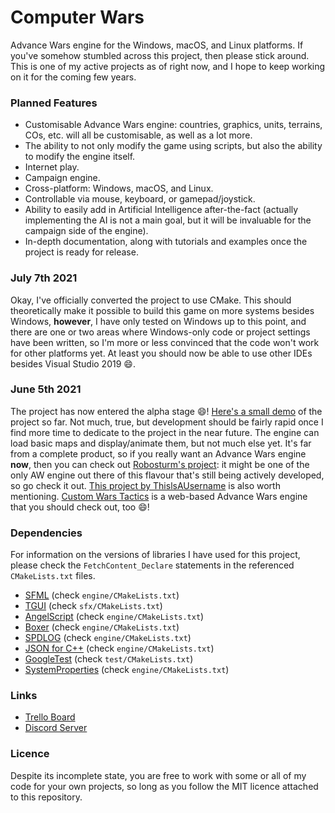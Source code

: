 # Computer Wars
Advance Wars engine for the Windows, macOS, and Linux platforms.
If you've somehow stumbled across this project, then please stick around. This is one of my active projects as of right now, and I hope to keep working on it for the coming few years.

### Planned Features
- Customisable Advance Wars engine: countries, graphics, units, terrains, COs, etc. will all be customisable, as well as a lot more.
- The ability to not only modify the game using scripts, but also the ability to modify the engine itself.
- Internet play.
- Campaign engine.
- Cross-platform: Windows, macOS, and Linux.
- Controllable via mouse, keyboard, or gamepad/joystick.
- Ability to easily add in Artificial Intelligence after-the-fact (actually implementing the AI is not a main goal, but it will be invaluable for the campaign side of the engine).
- In-depth documentation, along with tutorials and examples once the project is ready for release.

### July 7th 2021
Okay, I've officially converted the project to use CMake. This should theoretically make it possible to build this game on more systems besides Windows, **however**, I have only tested on Windows up to this point, and there are one or two areas where Windows-only code or project settings have been written, so I'm more or less convinced that the code won't work for other platforms yet. At least you should now be able to use other IDEs besides Visual Studio 2019 :smile:.

### June 5th 2021
The project has now entered the alpha stage :smile:! [Here's a small demo](https://youtu.be/p96ly3l8YBo) of the project so far. Not much, true, but development should be fairly rapid once I find more time to dedicate to the project in the near future. The engine can load basic maps and display/animate them, but not much else yet. It's far from a complete product, so if you really want an Advance Wars engine **now**, then you can check out [Robosturm's project](https://github.com/Robosturm/Commander_Wars): it might be one of the only AW engine out there of this flavour that's still being actively developed, so go check it out. [This project by ThislsAUsername](https://github.com/ThislsAUsername/DefendPeace) is also worth mentioning. [Custom Wars Tactics](https://github.com/ctomni231/cwtactics) is a web-based Advance Wars engine that you should check out, too :smile:!

### Dependencies
For information on the versions of libraries I have used for this project, please check the `FetchContent_Declare` statements in the referenced `CMakeLists.txt` files.
- [SFML](https://github.com/SFML/SFML) (check `engine/CMakeLists.txt`)
- [TGUI](https://github.com/texus/TGUI) (check `sfx/CMakeLists.txt`)
- [AngelScript](https://www.angelcode.com/angelscript/) (check `engine/CMakeLists.txt`)
- [Boxer](https://github.com/aaronmjacobs/Boxer) (check `engine/CMakeLists.txt`)
- [SPDLOG](https://github.com/gabime/spdlog) (check `engine/CMakeLists.txt`)
- [JSON for C++](https://github.com/nlohmann/json) (check `engine/CMakeLists.txt`)
- [GoogleTest](https://github.com/google/googletest) (check `test/CMakeLists.txt`)
- [SystemProperties](https://github.com/CasualYT31/SystemProperties) (check `engine/CMakeLists.txt`)

### Links
- [Trello Board](https://trello.com/b/GN25IV5j/computer-wars)
- [Discord Server](https://discord.gg/SxaMn2n)

### Licence
Despite its incomplete state, you are free to work with some or all of my code for your own projects, so long as you follow the MIT licence attached to this repository.
